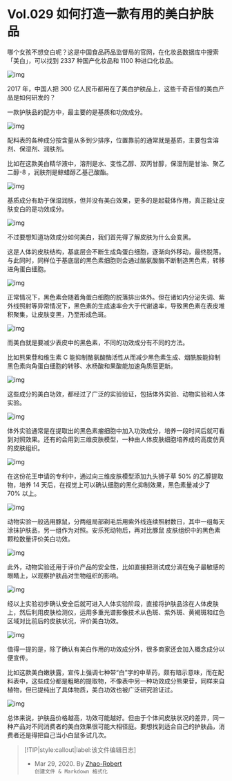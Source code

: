 # Vol.029 如何打造一款有用的美白护肤品

哪个女孩不想变白呢？这是中国食品药品监督局的官网，在化妆品数据库中搜索「美白」，可以找到 2337 种国产化妆品和 1100 种进口化妆品。

![img](https://paperclip.host/static/U6yRaDu1NabUQluTdkMr3uW6haMdGdbBo8Uw0aDuNNgBaSMIicHCv61oK6nUNgRDO6nestHT2u0AhytyqydxZ7w.gif?imageMogr2/format/avif)

2017 年，中国人把 300 亿人民币都用在了美白护肤品上，这些千奇百怪的美白产品是如何研发的？

一款护肤品的配方中，最主要的是基质和功效成分。

![img](https://paperclip.host/static/U6yRaDu1NabUQluTdkMr3uW6haMdGdbBKAdKrlzdBVFhGtEm3o8fCSt90tQPcyiaQs9eeNicWjicV5lw3TSdqxeIQ.png?imageMogr2/format/avif)

配料表的各种成分按含量从多到少排序，位置靠前的通常就是基质，主要包含溶剂、保湿剂、润肤剂。

比如在这款美白精华液中，溶剂是水、变性乙醇、双丙甘醇，保湿剂是甘油、聚乙二醇-8 ，润肤剂是鲸蜡醇乙基己酸酯。

![img](https://paperclip.host/static/U6yRaDu1NabUQluTdkMr3uW6haMdGdbBcw4k2YuMLQcYIibgMkCQl1tgn2vtEQcZvBOiaictibAe1dcnFsMicIh80iaw.png?imageMogr2/format/avif)

基质成分有助于保湿润肤，但并没有美白效果，更多的是起载体作用，真正能让皮肤变白的是功效成分。

![img](https://paperclip.host/static/U6yRaDu1NabUQluTdkMr3uW6haMdGdbBxankzk7z54icBPDeqClsH9N0H6vdRYSicYIPLh7iaIVEmrWGGmVp3VQUA.png?imageMogr2/format/avif)

不过要想知道功效成分如何美白，我们首先得了解皮肤为什么会变黑。

这是人体的皮肤结构，基底层会不断生成角蛋白细胞，逐渐向外移动，最终脱落。与此同时，同样位于基底层的黑色素细胞则会通过酪氨酸酶不断制造黑色素，转移进角蛋白细胞。

![img](https://paperclip.host/static/U6yRaDu1NabUQluTdkMr3uW6haMdGdbBviah88uQeeJ4iaepc5yxgJwHT5uVafgkiaKribGezCH4ofgyLEmuZeM9og.gif?imageMogr2/format/avif)

正常情况下，黑色素会随着角蛋白细胞的脱落排出体外。但在诸如内分泌失调、紫外线照射等异常情况下，黑色素的生成速率会大于代谢速率，导致黑色素在表皮堆积聚集，让皮肤变黑，乃至形成色斑。

![img](https://paperclip.host/static/U6yRaDu1NabUQluTdkMr3uW6haMdGdbBVyp5QsX1iaxNRD5K3FVxvX5vw3nY6YTKwv2icKpFD8vea519JWsicKxng.gif?imageMogr2/format/avif)

而美白就是要减少表皮中的黑色素，不同的功效成分有不同的方法。

比如熊果苷和维生素 C 能抑制酪氨酸酶活性从而减少黑色素生成、烟酰胺能抑制黑色素向角蛋白细胞的转移、水杨酸和果酸能加速角质层更新。

![img](https://paperclip.host/static/U6yRaDu1NabUQluTdkMr3uW6haMdGdbBgFTaTDbr0IWBwAp2lkicU4icfUTSCzXXNaEWCYY2ibicoN2q3GnWSwWHQg.gif?imageMogr2/format/avif)

这些成分的美白功效，都经过了广泛的实验验证，包括体外实验、动物实验和人体实验。

![img](https://paperclip.host/static/U6yRaDu1NabUQluTdkMr3uW6haMdGdbBDmA15QYVQCh76vCbibIBjVbvd1QN3rAMIloh19gOmatJEfPqicfz12uw.png?imageMogr2/format/avif)

体外实验通常是在提取出的黑色素瘤细胞中加入功效成分，培养一段时间后就可看到对照效果。还有的会用到三维皮肤模型，一种由人体皮肤细胞培养成的高度仿真的皮肤组织。

![img](https://paperclip.host/static/U6yRaDu1NabUQluTdkMr3uW6haMdGdbBkZ9pdVKgjXqicE2LY4mbENpn5ibEblMed6ic2FloziaOr8lAWBIia0QCEVg.gif?imageMogr2/format/avif)

在这份花王申请的专利中，通过向三维皮肤模型添加九头狮子草 50% 的乙醇提取物，培养 14 天后，在视觉上可以确认细胞的黑化抑制效果，黑色素量减少了 70% 以上。

![img](https://paperclip.host/static/U6yRaDu1NabUQluTdkMr3uW6haMdGdbBR2akSg0VLCYr33wCPNXoxrtZpJbq2KhUiclbgRuiaW2ibcaNb8rF921DA.png?imageMogr2/format/avif)

动物实验一般选用豚鼠，分两组局部剃毛后用紫外线连续照射数日，其中一组每天涂抹护肤品，另一组作为对照。安乐死动物后，再对比豚鼠 皮肤组织中的黑色素颗粒数量评价美白功效。

![img](https://paperclip.host/static/U6yRaDu1NabUQluTdkMr3uW6haMdGdbBUGEUiclg0ZV7TaP0dm5CWousTn8JmlOdenBslIjQEBr1MJXfOW13Amg.gif?imageMogr2/format/avif)

此外，动物实验还用于评价产品的安全性，比如直接把测试成分滴在兔子最敏感的眼睛上，以观察护肤品对生物组织的影响。

![img](https://paperclip.host/static/U6yRaDu1NabUQluTdkMr3uW6haMdGdbBQORYgstdKcq3ia3KlicibThbiaXNM3jkqDQlt8A1WMiaHElNq1ice7BqRaZQ.gif?imageMogr2/format/avif)

经以上实验初步确认安全后就可进入人体实验阶段，直接将护肤品涂在人体皮肤上，然后利用皮肤检测仪，运用多重光谱影像技术从色斑、紫外斑、黄褐斑和红色区域对比前后的皮肤状况，评价美白功效。

![img](https://paperclip.host/static/U6yRaDu1NabUQluTdkMr3uW6haMdGdbBRdkzkA0g5eJxJ8a3hD5fQwPia4mL1meMUP8MhfiahU9E11HfROicX4ehw.gif?imageMogr2/format/avif)

值得一提的是，除了确认有美白作用的功效成分外，很多商家还会加入概念成分以便宣传。

比如这款美白嫩肤露，宣传上强调七种带“白”字的中草药，颇有暗示意味，而在配料表中，这些成分都是粗略的提取物，不像表中另一种功效成分熊果苷，同样来自植物，但已提纯出了具体物质，美白功效也被广泛研究验证过。

![img](https://paperclip.host/static/U6yRaDu1NabUQluTdkMr3uW6haMdGdbB86WcvHRCumxQHiaYRicOibTP0sWqEcOXesxXKAvudP9m6BOOicGkATu9eQ.png?imageMogr2/format/avif)

总体来说，护肤品价格越高，功效可能越好。但由于个体间皮肤状况的差异，同一种产品对不同消费者的美白效果很可能大相径庭。要想找到适合自己的护肤品，消费者还是得把自己当小白鼠多试几次。

> [!TIP|style:callout|label:该文件编辑日志]
>
> - Mar 29, 2020. By [Zhao-Robert](https://github.com/Zhao-Robert)  
> `创建文件 & Markdown 格式化`
